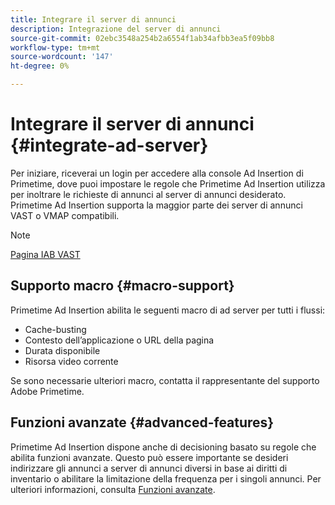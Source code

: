 ```yaml
---
title: Integrare il server di annunci
description: Integrazione del server di annunci
source-git-commit: 02ebc3548a254b2a6554f1ab34afbb3ea5f09bb8
workflow-type: tm+mt
source-wordcount: '147'
ht-degree: 0%

---
```


# Integrare il server di annunci {#integrate-ad-server}

Per iniziare, riceverai un login per accedere alla console Ad Insertion di Primetime, dove puoi impostare le regole che Primetime Ad Insertion utilizza per inoltrare le richieste di annunci al server di annunci desiderato. Primetime Ad Insertion supporta la maggior parte dei server di annunci VAST o VMAP compatibili.

>[!NOTE]
>
>[Pagina IAB VAST](https://www.iab.com/guidelines/digital-video-ad-serving-template-vast)

## Supporto macro {#macro-support}

Primetime Ad Insertion abilita le seguenti macro di ad server per tutti i flussi:

* Cache-busting
* Contesto dell’applicazione o URL della pagina
* Durata disponibile
* Risorsa video corrente

Se sono necessarie ulteriori macro, contatta il rappresentante del supporto Adobe Primetime.

## Funzioni avanzate {#advanced-features}

Primetime Ad Insertion dispone anche di decisioning basato su regole che abilita funzioni avanzate. Questo può essere importante se desideri indirizzare gli annunci a server di annunci diversi in base ai diritti di inventario o abilitare la limitazione della frequenza per i singoli annunci. Per ulteriori informazioni, consulta [Funzioni avanzate](/help/primetime-ad-insertion/advanced-features/route-ads-based-on-rules.md).
